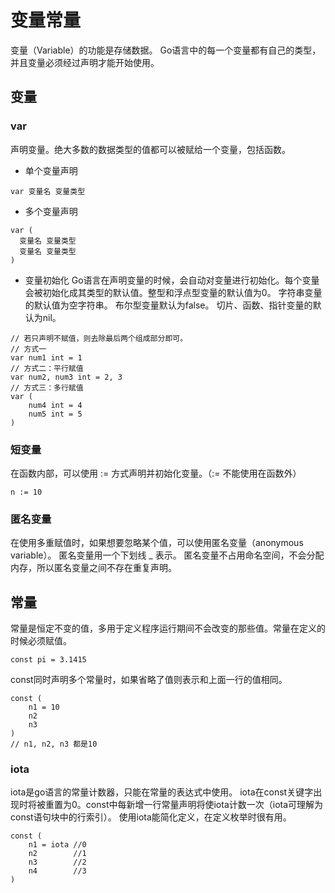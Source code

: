 # 变量常量

变量（Variable）的功能是存储数据。
Go语言中的每一个变量都有自己的类型，并且变量必须经过声明才能开始使用。


## 变量

### var
声明变量。绝大多数的数据类型的值都可以被赋给一个变量，包括函数。

* 单个变量声明
```
var 变量名 变量类型
```

* 多个变量声明
```
var (
  变量名 变量类型
  变量名 变量类型
)
```

* 变量初始化
Go语言在声明变量的时候，会自动对变量进行初始化。每个变量会被初始化成其类型的默认值。整型和浮点型变量的默认值为0。 字符串变量的默认值为空字符串。 布尔型变量默认为false。 切片、函数、指针变量的默认为nil。
```
// 若只声明不赋值，则去除最后两个组成部分即可。
// 方式一
var num1 int = 1 
// 方式二：平行赋值 
var num2, num3 int = 2, 3
// 方式三：多行赋值
var (
    num4 int = 4
    num5 int = 5
)
```

### 短变量
在函数内部，可以使用 := 方式声明并初始化变量。（:= 不能使用在函数外）
```
n := 10
```

### 匿名变量
在使用多重赋值时，如果想要忽略某个值，可以使用匿名变量（anonymous variable）。 匿名变量用一个下划线 _ 表示。
匿名变量不占用命名空间，不会分配内存，所以匿名变量之间不存在重复声明。


## 常量
常量是恒定不变的值，多用于定义程序运行期间不会改变的那些值。常量在定义的时候必须赋值。
```
const pi = 3.1415
```
const同时声明多个常量时，如果省略了值则表示和上面一行的值相同。
```
const (
    n1 = 10
    n2
    n3
)
// n1, n2, n3 都是10
```

### iota
iota是go语言的常量计数器，只能在常量的表达式中使用。
iota在const关键字出现时将被重置为0。const中每新增一行常量声明将使iota计数一次（iota可理解为const语句块中的行索引）。 使用iota能简化定义，在定义枚举时很有用。
```
const (
    n1 = iota //0
    n2        //1
    n3        //2
    n4        //3
)
```







